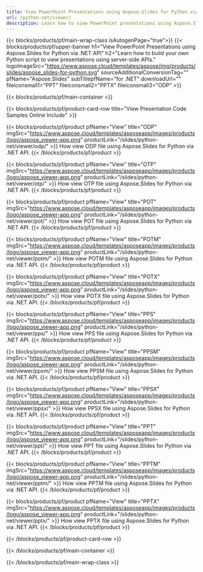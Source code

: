 ```yaml
---
title: View PowerPoint Presentations using Aspose.Slides for Python via .NET API
url: /python-net/viewer/
description: Learn how to view PowerPoint presentations using Aspose.Slides for Python via .NET API. This tutorial provides step-by-step instructions and code examples.
---
```


{{< blocks/products/pf/main-wrap-class isAutogenPage="true">}}
{{< blocks/products/pf/upper-banner h1="View PowerPoint Presentations using Aspose.Slides for Python via .NET API" h2="Learn how to build your own Python script to view presentations using server-side APIs." logoImageSrc="https://www.aspose.cloud/templates/aspose/img/products/slides/aspose_slides-for-python.svg" sourceAdditionalConversionTag="" pfName="Aspose.Slides" subTitlepfName="for .NET" downloadUrl="" fileiconsmall1="PPT" fileiconsmall2="PPTX" fileiconsmall3="ODP" >}}

{{< blocks/products/pf/main-container >}}

{{< blocks/products/pf/product-card-row title="View Presentation Code Samples Online Include" >}}

{{< blocks/products/pf/product pfName="View" title="ODP" imgSrc="https://www.aspose.cloud/templates/asposeapp/images/products/logo/aspose_viewer-app.png" productLink="/slides/python-net/viewer/odp/" >}}
How view ODP file using Aspose.Slides for Python via .NET API.
{{< /blocks/products/pf/product >}}

{{< blocks/products/pf/product pfName="View" title="OTP" imgSrc="https://www.aspose.cloud/templates/asposeapp/images/products/logo/aspose_viewer-app.png" productLink="/slides/python-net/viewer/otp/" >}}
How view OTP file using Aspose.Slides for Python via .NET API.
{{< /blocks/products/pf/product >}}

{{< blocks/products/pf/product pfName="View" title="POT" imgSrc="https://www.aspose.cloud/templates/asposeapp/images/products/logo/aspose_viewer-app.png" productLink="/slides/python-net/viewer/pot/" >}}
How view POT file using Aspose.Slides for Python via .NET API.
{{< /blocks/products/pf/product >}}

{{< blocks/products/pf/product pfName="View" title="POTM" imgSrc="https://www.aspose.cloud/templates/asposeapp/images/products/logo/aspose_viewer-app.png" productLink="/slides/python-net/viewer/potm/" >}}
How view POTM file using Aspose.Slides for Python via .NET API.
{{< /blocks/products/pf/product >}}

{{< blocks/products/pf/product pfName="View" title="POTX" imgSrc="https://www.aspose.cloud/templates/asposeapp/images/products/logo/aspose_viewer-app.png" productLink="/slides/python-net/viewer/potx/" >}}
How view POTX file using Aspose.Slides for Python via .NET API.
{{< /blocks/products/pf/product >}}

{{< blocks/products/pf/product pfName="View" title="PPS" imgSrc="https://www.aspose.cloud/templates/asposeapp/images/products/logo/aspose_viewer-app.png" productLink="/slides/python-net/viewer/pps/" >}}
How view PPS file using Aspose.Slides for Python via .NET API.
{{< /blocks/products/pf/product >}}

{{< blocks/products/pf/product pfName="View" title="PPSM" imgSrc="https://www.aspose.cloud/templates/asposeapp/images/products/logo/aspose_viewer-app.png" productLink="/slides/python-net/viewer/ppsm/" >}}
How view PPSM file using Aspose.Slides for Python via .NET API.
{{< /blocks/products/pf/product >}}

{{< blocks/products/pf/product pfName="View" title="PPSX" imgSrc="https://www.aspose.cloud/templates/asposeapp/images/products/logo/aspose_viewer-app.png" productLink="/slides/python-net/viewer/ppsx/" >}}
How view PPSX file using Aspose.Slides for Python via .NET API.
{{< /blocks/products/pf/product >}}

{{< blocks/products/pf/product pfName="View" title="PPT" imgSrc="https://www.aspose.cloud/templates/asposeapp/images/products/logo/aspose_viewer-app.png" productLink="/slides/python-net/viewer/ppt/" >}}
How view PPT file using Aspose.Slides for Python via .NET API.
{{< /blocks/products/pf/product >}}

{{< blocks/products/pf/product pfName="View" title="PPTM" imgSrc="https://www.aspose.cloud/templates/asposeapp/images/products/logo/aspose_viewer-app.png" productLink="/slides/python-net/viewer/pptm/" >}}
How view PPTM file using Aspose.Slides for Python via .NET API.
{{< /blocks/products/pf/product >}}

{{< blocks/products/pf/product pfName="View" title="PPTX" imgSrc="https://www.aspose.cloud/templates/asposeapp/images/products/logo/aspose_viewer-app.png" productLink="/slides/python-net/viewer/pptx/" >}}
How view PPTX file using Aspose.Slides for Python via .NET API.
{{< /blocks/products/pf/product >}}

{{< /blocks/products/pf/product-card-row >}}

{{< /blocks/products/pf/main-container >}}
    
{{< /blocks/products/pf/main-wrap-class >}}